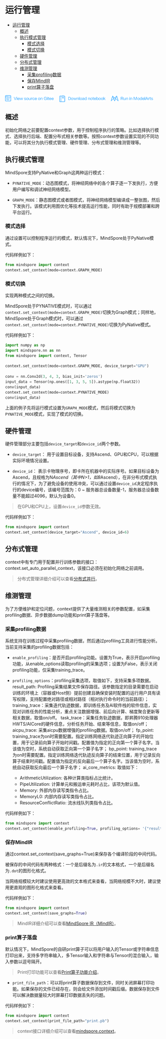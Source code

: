 # 运行管理

<!-- TOC -->

- [运行管理](#运行管理)
    - [概述](#概述)
    - [执行模式管理](#执行模式管理)
        - [模式选择](#模式选择)
        - [模式切换](#模式切换)
    - [硬件管理](#硬件管理)
    - [分布式管理](#分布式管理)
    - [维测管理](#维测管理)
        - [采集profiling数据](#采集profiling数据)
        - [保存MindIR](#保存mindir)
        - [print算子落盘](#print算子落盘)

<!-- /TOC -->

<a href="https://gitee.com/mindspore/docs/blob/master/docs/programming_guide/source_zh_cn/context.md" target="_blank"><img src="./_static/logo_source.png"></a>
&nbsp;&nbsp;
<a href="https://obs.dualstack.cn-north-4.myhuaweicloud.com/mindspore-website/notebook/master/programming_guide/mindspore_context.ipynb"><img src="./_static/logo_notebook.png"></a>
&nbsp;&nbsp;
<a href="https://console.huaweicloud.com/modelarts/?region=cn-north-4#/notebook/loading?share-url-b64=aHR0cHM6Ly9vYnMuZHVhbHN0YWNrLmNuLW5vcnRoLTQubXlodWF3ZWljbG91ZC5jb20vbWluZHNwb3JlLXdlYnNpdGUvbm90ZWJvb2svbW9kZWxhcnRzL3Byb2dyYW1taW5nX2d1aWRlL21pbmRzcG9yZV9jb250ZXh0LmlweW5i&image_id=65f636a0-56cf-49df-b941-7d2a07ba8c8c" target="_blank"><img src="./_static/logo_modelarts.png"></a>

## 概述

初始化网络之前要配置context参数，用于控制程序执行的策略。比如选择执行模式、选择执行后端、配置分布式相关参数等。按照context参数设置实现的不同功能，可以将其分为执行模式管理、硬件管理、分布式管理和维测管理等。

## 执行模式管理

MindSpore支持PyNative和Graph这两种运行模式：

- `PYNATIVE_MODE`：动态图模式，将神经网络中的各个算子逐一下发执行，方便用户编写和调试神经网络模型。

- `GRAPH_MODE`：静态图模式或者图模式，将神经网络模型编译成一整张图，然后下发执行。该模式利用图优化等技术提高运行性能，同时有助于规模部署和跨平台运行。

### 模式选择

通过设置可以控制程序运行的模式，默认情况下，MindSpore处于PyNative模式。

代码样例如下：

```python
from mindspore import context
context.set_context(mode=context.GRAPH_MODE)
```

### 模式切换

实现两种模式之间的切换。

MindSpore处于PYNATIVE模式时，可以通过`context.set_context(mode=context.GRAPH_MODE)`切换为Graph模式；同样地，MindSpore处于Graph模式时，可以通过 `context.set_context(mode=context.PYNATIVE_MODE)`切换为PyNative模式。

代码样例如下：

```python
import numpy as np
import mindspore.nn as nn
from mindspore import context, Tensor

context.set_context(mode=context.GRAPH_MODE, device_target="GPU")

conv = nn.Conv2d(3, 4, 3, bias_init='zeros')
input_data = Tensor(np.ones([1, 3, 5, 5]).astype(np.float32))
conv(input_data)
context.set_context(mode=context.PYNATIVE_MODE)
conv(input_data)
```

上面的例子先将运行模式设置为`GRAPH_MODE`模式，然后将模式切换为`PYNATIVE_MODE`模式，实现了模式的切换。

## 硬件管理

硬件管理部分主要包括`device_target`和`device_id`两个参数。

- `device_target`： 用于设置目标设备，支持Ascend、GPU和CPU，可以根据实际环境情况设置。

- `device_id`： 表示卡物理序号，即卡所在机器中的实际序号。如果目标设备为Ascend，且规格为N*Ascend（其中N>1，如8*Ascend），在非分布式模式执行的情况下，为了避免设备的使用冲突，可以通过设置`device_id`决定程序执行的device编号，该编号范围为：0 ~ 服务器总设备数量-1，服务器总设备数量不能超过4096，默认为设备0。

> 在GPU和CPU上，设置`device_id`参数无效。

代码样例如下：

```python
from mindspore import context
context.set_context(device_target="Ascend", device_id=6)
```

## 分布式管理

context中有专门用于配置并行训练参数的接口：context.set_auto_parallel_context，该接口必须在初始化网络之前调用。

> 分布式管理详细介绍可以查看[分布式并行](https://www.mindspore.cn/doc/programming_guide/zh-CN/master/auto_parallel.html)。

## 维测管理

为了方便维护和定位问题，context提供了大量维测相关的参数配置，如采集profiling数据、异步数据dump功能和print算子落盘等。

### 采集profiling数据

系统支持在训练过程中采集profiling数据，然后通过profiling工具进行性能分析。当前支持采集的profiling数据包括：

- `enable_profiling`：是否开启profiling功能。设置为True，表示开启profiling功能，从enable_options读取profiling的采集选项；设置为False，表示关闭profiling功能，仅采集training_trace。

- `profiling_options`：profiling采集选项，取值如下，支持采集多项数据。
    result_path: Profiling采集结果文件保存路径。该参数指定的目录需要在启动训练的环境上（容器或Host侧）提前创建且确保安装时配置的运行用户具有读写权限，支持配置绝对路径或相对路径（相对执行命令时的当前路径）；
    training_trace：采集迭代轨迹数据，即训练任务及AI软件栈的软件信息，实现对训练任务的性能分析，重点关注数据增强、前后向计算、梯度聚合更新等相关数据，取值on/off。
    task_trace：采集任务轨迹数据，即昇腾910处理器HWTS/AICore的硬件信息，分析任务开始、结束等信息，取值on/off；
    aicpu_trace: 采集aicpu数据增强的profiling数据。取值on/off；
    fp_point: training_trace为on时需要配置。指定训练网络迭代轨迹正向算子的开始位置，用于记录前向算子开始时间戳。配置值为指定的正向第一个算子名字。当该值为空时，系统自动获取正向第一个算子名字；
    bp_point: training_trace为on时需要配置。指定训练网络迭代轨迹反向算子的结束位置，用于记录反向算子结束时间戳。配置值为指定的反向最后一个算子名字。当该值为空时，系统自动获取反向最后一个算子名字；
    ai_core_metrics: 取值如下：
    - ArithmeticUtilization: 各种计算类指标占比统计。
    - PipeUtilization: 计算单元和搬运单元耗时占比，该项为默认值。
    - Memory: 外部内存读写类指令占比。
    - MemoryL0: 内部内存读写类指令占比。
    - ResourceConflictRatio: 流水线队列类指令占比。

代码样例如下：

```python
from mindspore import context
context.set_context(enable_profiling=True, profiling_options= '{"result_path":"/home/data/output","training_trace":"on"}')
```

### 保存MindIR

通过context.set_context(save_graphs=True)来保存各个编译阶段的中间代码。

被保存的中间代码有两种格式：一个是后缀名为`.ir`的文本格式，一个是后缀名为`.dot`的图形化格式。

当网络规模较大时建议使用更高效的文本格式来查看，当网络规模不大时，建议使用更直观的图形化格式来查看。

代码样例如下：

```python
from mindspore import context
context.set_context(save_graphs=True)
```

> MindIR详细介绍可以查看[MindSpore IR（MindIR）](https://www.mindspore.cn/doc/note/zh-CN/master/design/mindspore/mindir.html)。

### print算子落盘

默认情况下，MindSpore的自研print算子可以将用户输入的Tensor或字符串信息打印出来，支持多字符串输入，多Tensor输入和字符串与Tensor的混合输入，输入参数以逗号隔开。

> Print打印功能可以查看[Print算子功能介绍](https://www.mindspore.cn/tutorial/training/zh-CN/master/advanced_use/custom_debugging_info.html#print)。

- `print_file_path`：可以将print算子数据保存到文件，同时关闭屏幕打印功能。如果保存的文件已经存在，则会给文件添加时间戳后缀。数据保存到文件可以解决数据量较大时屏幕打印数据丢失的问题。

代码样例如下：

```python
from mindspore import context
context.set_context(print_file_path="print.pb")
```

> context接口详细介绍可以查看[mindspore.context](https://www.mindspore.cn/doc/api_python/zh-CN/master/mindspore/mindspore.context.html)。
